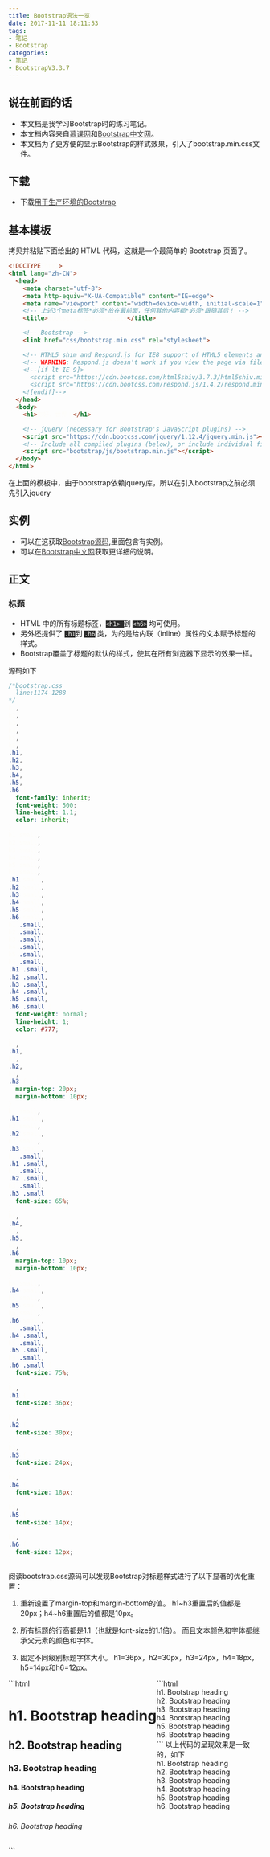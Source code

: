 ```yaml
---
title: Bootstrap语法一览
date: 2017-11-11 18:11:53
tags:
- 笔记
- Bootstrap
categories:
- 笔记
- BootstrapV3.3.7
---
```


<link rel="stylesheet" href="https://cdn.bootcss.com/bootstrap/3.3.7/css/bootstrap.min.css" integrity="sha384-BVYiiSIFeK1dGmJRAkycuHAHRg32OmUcww7on3RYdg4Va+PmSTsz/K68vbdEjh4u" crossorigin="anonymous">

<style>
a {
  color: #3d3b3b;
}
a:hover
{
color: #3d3b3b;
text-decoration:none;
}
code {
   background-color: #2d2d2d;
   color: #fdfcf8;
}
pre {
  color: #d5d3cb;
}  
</style>

## 说在前面的话

- 本文档是我学习Bootstrap时的练习笔记。
- 本文档内容来自[慕课网][imooc]和[Bootstrap中文网][Bootstrap中文网]。
- 本文档为了更方便的显示Bootstrap的样式效果，引入了bootstrap.min.css文件。

## 下载

- 下载[用于生产环境的Bootstrap](https://github.com/twbs/bootstrap/releases/download/v3.3.7/bootstrap-3.3.7-dist.zip)

## 基本模板

拷贝并粘贴下面给出的 HTML 代码，这就是一个最简单的 Bootstrap 页面了。
```HTML
<!DOCTYPE html>
<html lang="zh-CN">
  <head>
    <meta charset="utf-8">
    <meta http-equiv="X-UA-Compatible" content="IE=edge">
    <meta name="viewport" content="width=device-width, initial-scale=1">
    <!-- 上述3个meta标签*必须*放在最前面，任何其他内容都*必须*跟随其后！ -->
    <title>Bootstrap 101 Template</title>

    <!-- Bootstrap -->
    <link href="css/bootstrap.min.css" rel="stylesheet">

    <!-- HTML5 shim and Respond.js for IE8 support of HTML5 elements and media queries -->
    <!-- WARNING: Respond.js doesn't work if you view the page via file:// -->
    <!--[if lt IE 9]>
      <script src="https://cdn.bootcss.com/html5shiv/3.7.3/html5shiv.min.js"></script>
      <script src="https://cdn.bootcss.com/respond.js/1.4.2/respond.min.js"></script>
    <![endif]-->
  </head>
  <body>
    <h1>你好，世界！</h1>

    <!-- jQuery (necessary for Bootstrap's JavaScript plugins) -->
    <script src="https://cdn.bootcss.com/jquery/1.12.4/jquery.min.js"></script>
    <!-- Include all compiled plugins (below), or include individual files as needed -->
    <script src="bootstrap/js/bootstrap.min.js"></script>
  </body>
</html>
```
在上面的模板中，由于bootstrap依赖jquery库，所以在引入bootstrap之前必须先引入jquery
## 实例

- 可以在这获取[Bootstrap源码][源代码],里面包含有实例。
- 可以在[Bootstrap中文网][Bootstrap中文网]获取更详细的说明。

[Bootstrap中文网]: <http://v3.bootcss.com/> (Bootstrap中文网)
[源代码]: <https://codeload.github.com/twbs/bootstrap/zip/v3.3.7> (官方实例)
[imooc]: <http://www.imooc.com/learn/141> (imooc)

## 正文

### 标题

- HTML 中的所有标题标签，``<h1> ``到 ``<h6>`` 均可使用。
- 另外还提供了 ``.h1``到 ``.h6`` 类，为的是给内联（inline）属性的文本赋予标题的样式。
- Bootstrap覆盖了标题的默认的样式，使其在所有浏览器下显示的效果一样。

源码如下
```css
/*bootstrap.css
  line:1174-1288
*/
h1,
h2,
h3,
h4,
h5,
h6,
.h1,
.h2,
.h3,
.h4,
.h5,
.h6 {
  font-family: inherit;
  font-weight: 500;
  line-height: 1.1;
  color: inherit;
}
h1 small,
h2 small,
h3 small,
h4 small,
h5 small,
h6 small,
.h1 small,
.h2 small,
.h3 small,
.h4 small,
.h5 small,
.h6 small,
h1 .small,
h2 .small,
h3 .small,
h4 .small,
h5 .small,
h6 .small,
.h1 .small,
.h2 .small,
.h3 .small,
.h4 .small,
.h5 .small,
.h6 .small {
  font-weight: normal;
  line-height: 1;
  color: #777;
}
h1,
.h1,
h2,
.h2,
h3,
.h3 {
  margin-top: 20px;
  margin-bottom: 10px;
}
h1 small,
.h1 small,
h2 small,
.h2 small,
h3 small,
.h3 small,
h1 .small,
.h1 .small,
h2 .small,
.h2 .small,
h3 .small,
.h3 .small {
  font-size: 65%;
}
h4,
.h4,
h5,
.h5,
h6,
.h6 {
  margin-top: 10px;
  margin-bottom: 10px;
}
h4 small,
.h4 small,
h5 small,
.h5 small,
h6 small,
.h6 small,
h4 .small,
.h4 .small,
h5 .small,
.h5 .small,
h6 .small,
.h6 .small {
  font-size: 75%;
}
h1,
.h1 {
  font-size: 36px;
}
h2,
.h2 {
  font-size: 30px;
}
h3,
.h3 {
  font-size: 24px;
}
h4,
.h4 {
  font-size: 18px;
}
h5,
.h5 {
  font-size: 14px;
}
h6,
.h6 {
  font-size: 12px;
}
```

阅读bootstrap.css源码可以发现Bootstrap对标题样式进行了以下显著的优化重置：

1. 重新设置了margin-top和margin-bottom的值。
h1~h3重置后的值都是20px；h4~h6重置后的值都是10px。

2. 所有标题的行高都是1.1（也就是font-size的1.1倍）。
而且文本颜色和字体都继承父元素的颜色和字体。

3. 固定不同级别标题字体大小。
h1=36px，h2=30px，h3=24px，h4=18px，h5=14px和h6=12px。

<div style="float:left">
```html
<h1>h1. Bootstrap heading</h1>
<h2>h2. Bootstrap heading</h2>
<h3>h3. Bootstrap heading</h3>
<h4>h4. Bootstrap heading</h4>
<h5>h5. Bootstrap heading</h5>
<h6>h6. Bootstrap heading</h6>
```
</div>
```html
<div class="h1">h1. Bootstrap heading</div>
<div class="h2">h2. Bootstrap heading</div>
<div class="h3">h3. Bootstrap heading</div>
<div class="h4">h4. Bootstrap heading</div>
<div class="h5">h5. Bootstrap heading</div>
<div class="h6">h6. Bootstrap heading</div>
```
以上代码的呈现效果是一致的，如下

<div class="h1">h1. Bootstrap heading</div>
<div class="h2">h2. Bootstrap heading</div>
<div class="h3">h3. Bootstrap heading</div>
<div class="h4">h4. Bootstrap heading</div>
<div class="h5">h5. Bootstrap heading</div>
<div class="h6">h6. Bootstrap heading</div>

